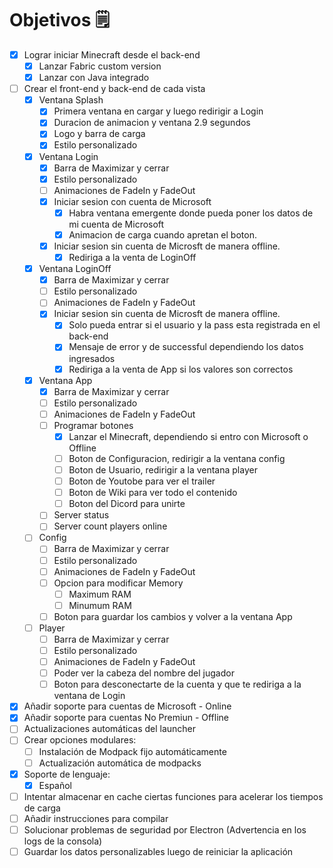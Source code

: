 <!-- OBJETIVOS -->
# Objetivos 🗒️
- [x] Lograr iniciar Minecraft desde el back-end
    - [x] Lanzar Fabric custom version
    - [x] Lanzar con Java integrado
- [ ] Crear el front-end y back-end de cada vista
    - [x] Ventana Splash
        - [x] Primera ventana en cargar y luego redirigir a Login
        - [x] Duracion de animacion y ventana 2.9 segundos
        - [x] Logo y barra de carga
        - [x] Estilo personalizado
    - [x] Ventana Login
        - [x] Barra de Maximizar y cerrar
        - [x] Estilo personalizado
        - [ ] Animaciones de FadeIn y FadeOut
        - [x] Iniciar sesion con cuenta de Microsoft
            - [x] Habra ventana emergente donde pueda poner los datos de mi cuenta de Microsoft
            - [x] Animacion de carga cuando apretan el boton.
        - [x] Iniciar sesion sin cuenta de Microsft de manera offline.
            - [x] Rediriga a la venta de LoginOff
    - [x] Ventana LoginOff
        - [x] Barra de Maximizar y cerrar
        - [ ] Estilo personalizado
        - [ ] Animaciones de FadeIn y FadeOut
        - [x] Iniciar sesion sin cuenta de Microsft de manera offline.
            - [x] Solo pueda entrar si el usuario y la pass esta registrada en el back-end
            - [x] Mensaje de error y de successful dependiendo los datos ingresados
            - [x] Rediriga a la venta de App si los valores son correctos
    - [x] Ventana App
        - [x] Barra de Maximizar y cerrar
        - [ ] Estilo personalizado
        - [ ] Animaciones de FadeIn y FadeOut
        - [ ] Programar botones
            - [x] Lanzar el Minecraft, dependiendo si entro con Microsoft o Offline
            - [ ] Boton de Configuracion, redirigir a la ventana config
            - [ ] Boton de Usuario, redirigir a la ventana player
            - [ ] Boton de Youtobe para ver el trailer
            - [ ] Boton de Wiki para ver todo el contenido
            - [ ] Boton del Dicord para unirte
        - [ ] Server status
        - [ ] Server count players online
    - [ ] Config
        - [ ] Barra de Maximizar y cerrar
        - [ ] Estilo personalizado
        - [ ] Animaciones de FadeIn y FadeOut
        - [ ] Opcion para modificar Memory
            - [ ] Maximum RAM
            - [ ] Minumum RAM
        - [ ] Boton para guardar los cambios y volver a la ventana App
    - [ ] Player
        - [ ] Barra de Maximizar y cerrar
        - [ ] Estilo personalizado
        - [ ] Animaciones de FadeIn y FadeOut
        - [ ] Poder ver la cabeza del nombre del jugador
        - [ ] Boton para desconectarte de la cuenta y que te rediriga a la ventana de Login
- [x] Añadir soporte para cuentas de Microsoft - Online
- [x] Añadir soporte para cuentas No Premiun - Offline
- [ ] Actualizaciones automáticas del launcher
- [ ] Crear opciones modulares:
    - [ ] Instalación de Modpack fijo automáticamente 
    - [ ] Actualización automática de modpacks
- [x] Soporte de lenguaje:
    - [x] Español
- [ ] Intentar almacenar en cache ciertas funciones para acelerar los tiempos de carga
- [ ] Añadir instrucciones para compilar
- [ ] Solucionar problemas de seguridad por Electron (Advertencia en los logs de la consola)
- [ ] Guardar los datos personalizables luego de reiniciar la aplicación
